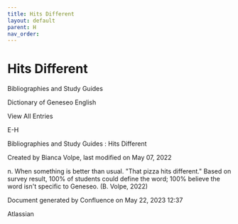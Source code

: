 ```yaml
---
title: Hits Different
layout: default
parent: H
nav_order:
---
```


# Hits Different

Bibliographies and Study Guides

Dictionary of Geneseo English

View All Entries

E-H

Bibliographies and Study Guides : Hits Different

Created by  Bianca Volpe, last modified on May 07, 2022

n. When something is better than usual. &quot;That pizza hits different.&quot; Based on survey result, 100% of students could define the word; 100% believe the word isn't specific to Geneseo. (B. Volpe, 2022)

Document generated by Confluence on May 22, 2023 12:37

Atlassian

